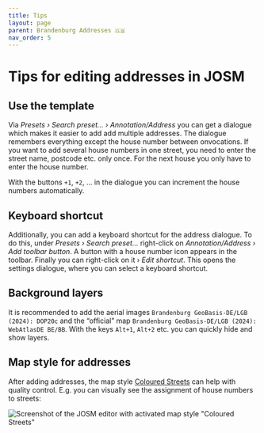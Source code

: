 ```yaml
---
title: Tips
layout: page
parent: Brandenburg Addresses 🇬🇧
nav_order: 5
---
```


# Tips for editing addresses in JOSM


## Use the template

Via *Presets › Search preset… › Annotation/Address* you can get a
dialogue which makes it easier to add add multiple addresses. The dialogue
remembers everything except the house number between onvocations. If you want
to add several house numbers in one street, you need to enter the street name,
postcode etc. only once. For the next house you only have to enter the house
number.

With the buttons `+1`, `+2`, … in the dialogue you can increment the house
numbers automatically.


## Keyboard shortcut

Additionally, you can add a keyboard shortcut for the address dialogue.  To do
this, under *Presets › Search preset…* right-click on *Annotation/Address › Add
toolbar button*. A button with a house number icon appears in the toolbar.
Finally you can right-click on it › *Edit shortcut*. This opens the settings
dialogue, where you can select a keyboard shortcut.


## Background layers

It is recommended to add the aerial images `Brandenburg GeoBasis-DE/LGB (2024):
DOP20c` and the “official” map `Brandenburg GeoBasis-DE/LGB (2024): WebAtlasDE
BE/BB`. With the keys `Alt+1`, `Alt+2` etc. you can quickly hide and show
layers.


## Map style for addresses

After adding addresses, the map style
[Coloured Streets](https://josm.openstreetmap.de/wiki/Styles/Coloured_Streets)
can help with quality control. E.g. you can visually see the assignment of
house numbers to streets:

![Screenshot of the JOSM editor with activated map style "Coloured Streets"](/brandenburg-addresses/assets/images/coloured_streets.jpg)


